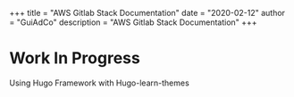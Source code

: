 +++
title = "AWS Gitlab Stack Documentation"
date = "2020-02-12"
author = "GuiAdCo"
description = "AWS Gitlab Stack Documentation"
+++

# Work In Progress

Using Hugo Framework with Hugo-learn-themes